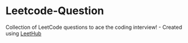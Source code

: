 # Leetcode-Question
Collection of LeetCode questions to ace the coding interview! - Created using [LeetHub](https://github.com/QasimWani/LeetHub)
